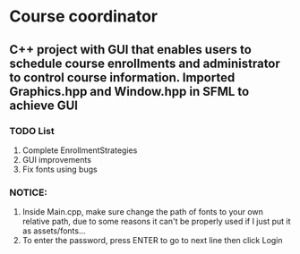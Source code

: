 # Course coordinator 
## C++ project with GUI that enables users to schedule course enrollments and administrator to control course information. Imported Graphics.hpp and Window.hpp in SFML to achieve GUI
### TODO List
1. Complete EnrollmentStrategies
2. GUI improvements
3. Fix fonts using bugs

### NOTICE: 
1. Inside Main.cpp, make sure change the path of fonts to your own relative path, due to some reasons it can't be properly used if I just put it as assets/fonts...
2. To enter the password, press ENTER to go to next line then click Login
